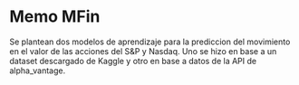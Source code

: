 # Memo MFin

Se plantean dos modelos de aprendizaje para la prediccion del movimiento en el valor de las acciones del S&P y Nasdaq. Uno se hizo en base a un dataset descargado de Kaggle y otro en base a datos de la API de alpha_vantage.
